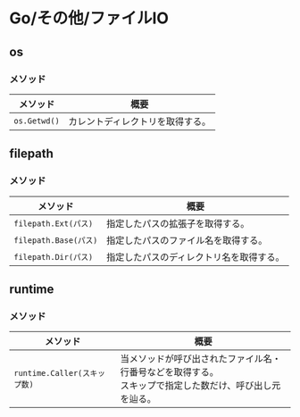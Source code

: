 # Go/その他/ファイルIO

## os

### メソッド

| メソッド     | 概要                             |
| ------------ | -------------------------------- |
| `os.Getwd()` | カレントディレクトリを取得する。 |

## filepath

### メソッド

| メソッド              | 概要                                     |
| --------------------- | ---------------------------------------- |
| `filepath.Ext(パス)`  | 指定したパスの拡張子を取得する。         |
| `filepath.Base(パス)` | 指定したパスのファイル名を取得する。     |
| `filepath.Dir(パス)`  | 指定したパスのディレクトリ名を取得する。 |

## runtime

### メソッド

| メソッド                     | 概要                                                         |
| ---------------------------- | ------------------------------------------------------------ |
| `runtime.Caller(スキップ数)` | 当メソッドが呼び出されたファイル名・行番号などを取得する。<br />スキップで指定した数だけ、呼び出し元を辿る。 |
